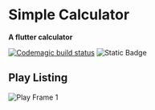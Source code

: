 # Simple Calculator
**A flutter calculator**

[![Codemagic build status](https://api.codemagic.io/apps/65ff6c90bcb66a983f5fc041/65ff6c90bcb66a983f5fc040/status_badge.svg)](https://codemagic.io/apps/65ff6c90bcb66a983f5fc041/65ff6c90bcb66a983f5fc040/latest_build)
![Static Badge](https://img.shields.io/badge/Google%20Play-darkgreen?logo=googleplay)

## Play Listing

![Play Frame 1](image.png)
